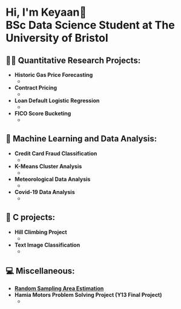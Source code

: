 <h1>Hi, I'm Keyaan👋<br>BSc Data Science Student at The University of Bristol</h1>


<h2>👨‍💻 Quantitative Research Projects:</h2>

- <b>Historic Gas Price Forecasting</b>
  - []()
- <b>Contract Pricing</b>
  - []()
- <b>Loan Default Logistic Regression</b>
  - []()
- <b>FICO Score Bucketing</b>
  - []()


<h2>🤖 Machine Learning and Data Analysis:</h2>

- <b>Credit Card Fraud Classification</b>
  - []()
- <b>K-Means Cluster Analysis</b>
  - []()
- <b>Meteorological Data Analysis</b>
  - []()
- <b>Covid-19 Data Analysis</b>
  - []()


 <h2>🔢 C projects:</h2>
  
  - <b>Hill Climbing Project</b>
    - []()
- <b>Text Image Classification</b>
  - []()


 
<h2>💻 Miscellaneous:</h2>
  
- <b>[Random Sampling Area Estimation](https://github.com/KM016/RandomSampleArea/tree/main)</b>
- <b>Hamia Motors Problem Solving Project (Y13 Final Project)</b>
  - []()
